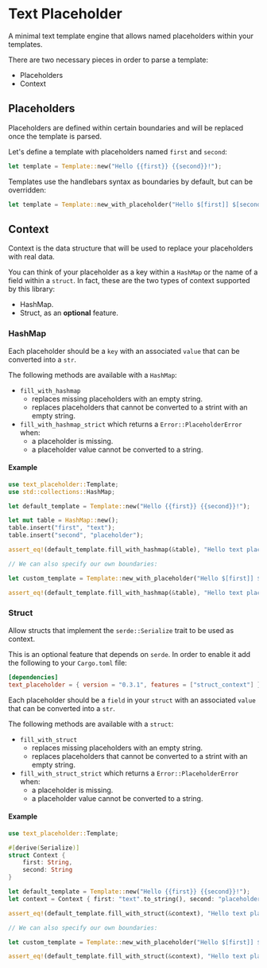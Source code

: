 # Text Placeholder

A minimal text template engine that allows named placeholders within your templates.

There are two necessary pieces in order to parse a template:

- Placeholders
- Context

## Placeholders

Placeholders are defined within certain boundaries and will be replaced once the template is parsed.

Let's define a template with placeholders named `first` and `second`:

```rust
let template = Template::new("Hello {{first}} {{second}}!");
```

Templates use the handlebars syntax as boundaries by default, but can be overridden:

```rust
let template = Template::new_with_placeholder("Hello $[first]] $[second]!", "$[", "]");
```

## Context

Context is the data structure that will be used to replace your placeholders with real data.

You can think of your placeholder as a key within a `HashMap` or the name of a field within a
`struct`. In fact, these are the two types of context supported by this library:

- HashMap.
- Struct, as an **optional** feature.

### HashMap

Each placeholder should be a `key` with an associated `value` that can be converted into a `str`.

The following methods are available with a `HashMap`:

- `fill_with_hashmap`
  - replaces missing placeholders with an empty string.
  - replaces placeholders that cannot be converted to a strint with an empty string.
- `fill_with_hashmap_strict` which returns a `Error::PlaceholderError` when:
  - a placeholder is missing.
  - a placeholder value cannot be converted to a string.

#### Example

```rust
use text_placeholder::Template;
use std::collections::HashMap;

let default_template = Template::new("Hello {{first}} {{second}}!");

let mut table = HashMap::new();
table.insert("first", "text");
table.insert("second", "placeholder");

assert_eq!(default_template.fill_with_hashmap(&table), "Hello text placeholder!");

// We can also specify our own boundaries:

let custom_template = Template::new_with_placeholder("Hello $[first]] $[second]!", "$[", "]");

assert_eq!(default_template.fill_with_hashmap(&table), "Hello text placeholder!");
```

### Struct

Allow structs that implement the `serde::Serialize` trait to be used as context.

This is an optional feature that depends on `serde`. In order to enable it add the following to your `Cargo.toml` file:

```toml
[dependencies]
text_placeholder = { version = "0.3.1", features = ["struct_context"] }
```

Each placeholder should be a `field` in your `struct` with an associated `value` that can be converted into a `str`.

The following methods are available with a `struct`:

- `fill_with_struct`
  - replaces missing placeholders with an empty string.
  - replaces placeholders that cannot be converted to a strint with an empty string.
- `fill_with_struct_strict` which returns a `Error::PlaceholderError` when:
  - a placeholder is missing.
  - a placeholder value cannot be converted to a string.

#### Example

```rust
use text_placeholder::Template;

#[derive(Serialize)]
struct Context {
    first: String,
    second: String
}

let default_template = Template::new("Hello {{first}} {{second}}!");
let context = Context { first: "text".to_string(), second: "placeholder".to_string() };

assert_eq!(default_template.fill_with_struct(&context), "Hello text placeholder!");

// We can also specify our own boundaries:

let custom_template = Template::new_with_placeholder("Hello $[first]] $[second]!", "$[", "]");

assert_eq!(default_template.fill_with_struct(&context), "Hello text placeholder!");
```
